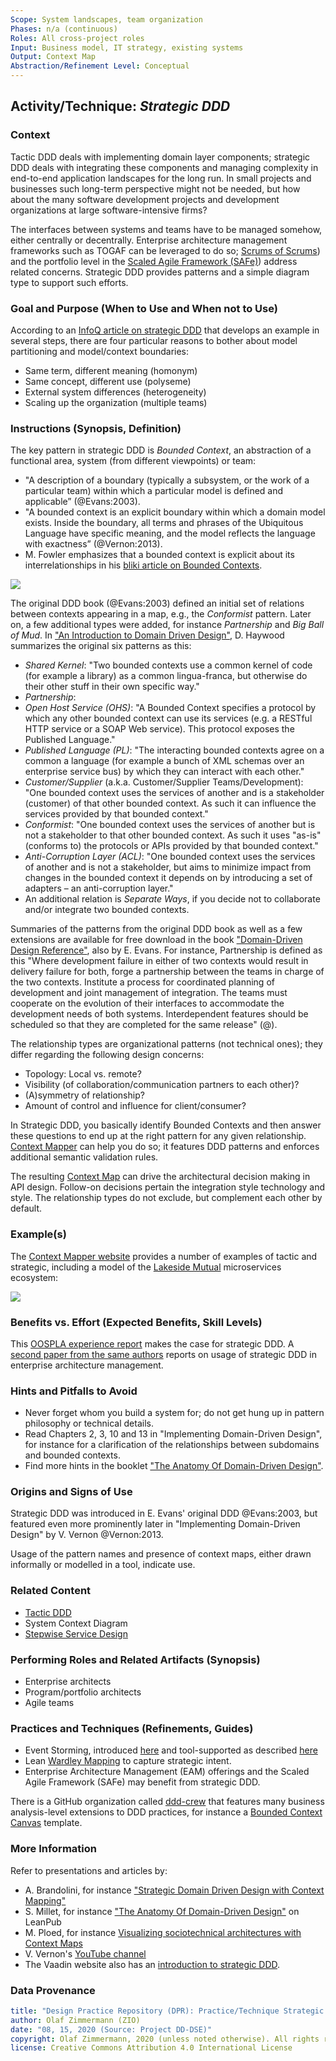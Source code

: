 ```yaml
---
Scope: System landscapes, team organization 
Phases: n/a (continuous)
Roles: All cross-project roles 
Input: Business model, IT strategy, existing systems
Output: Context Map
Abstraction/Refinement Level: Conceptual 
---
```


<!-- Word budget: 1000-1500 (3-5 A4 pages); the practice descriptions should be readable in 5 to 10 minutes (expert vs. novice reader) -->

Activity/Technique: *Strategic DDD*
-----------------------------------


### Context
Tactic DDD deals with implementing domain layer components; strategic DDD deals with integrating these components and managing complexity in end-to-end application landscapes for the long run. In small projects and businesses such long-term perspective might not be needed, but how about the many software development projects and development organizations at large software-intensive firms? 

The interfaces between systems and teams have to be managed somehow, either centrally or decentrally. Enterprise architecture management frameworks such as TOGAF can be leveraged to do so; [Scrums of Scrums](https://www.agilealliance.org/glossary/scrum-of-scrums/)) and the portfolio level in the [Scaled Agile Framework (SAFe)](https://www.scaledagileframework.com/)) address related concerns. Strategic DDD provides patterns and a simple diagram type to support such efforts.


### Goal and Purpose (When to Use and When not to Use)
According to an [InfoQ article on strategic DDD](https://www.infoq.com/articles/ddd-contextmapping) that develops an example in several steps, there are four particular reasons to bother about model partitioning and model/context boundaries:

* Same term, different meaning (homonym)
* Same concept, different use (polyseme)
* External system differences (heterogeneity)
* Scaling up the organization (multiple teams) 


### Instructions (Synopsis, Definition)

The key pattern in strategic DDD is *Bounded Context*, an abstraction of a functional area, system (from different viewpoints) or team:

* "A description of a boundary (typically a subsystem, or the work of a particular team) within which a particular model is defined and applicable” (@Evans:2003).
* "A bounded context is an explicit boundary within which a domain model exists. Inside the boundary, all terms and phrases of the Ubiquitous Language have specific meaning, and the model reflects the language with exactness” (@Vernon:2013). 
* M. Fowler emphasizes that a bounded context is explicit about its interrelationships in his [bliki article on Bounded Contexts](http://martinfowler.com/bliki/BoundedContext.html).

![](./images/ZIO-StrategicDDDMetaModel.png)

The original DDD book (@Evans:2003) defined an initial set of relations between contexts appearing in a map, e.g., the *Conformist* pattern. Later on, a few additional types were added, for instance *Partnership* and *Big Ball of Mud*. In ["An Introduction to Domain Driven Design"](http://www.methodsandtools.com/archive/archive.php?id=97), D. Haywood summarizes the original six patterns as this:

* *Shared Kernel*: "Two bounded contexts use a common kernel of code (for example a library) as a common lingua-franca, but otherwise do their other stuff in their own specific way."
* *Partnership*: <!-- from DDD reference: "" -->
* *Open Host Service (OHS)*: "A Bounded Context specifies a protocol by which any other bounded context can use its services (e.g. a RESTful HTTP service or a SOAP Web service). This protocol exposes the Published Language."
* *Published Language (PL)*: "The interacting bounded contexts agree on a common a language (for example a bunch of XML schemas over an enterprise service bus) by which they can interact with each other."
* *Customer/Supplier* (a.k.a. Customer/Supplier Teams/Development): "One bounded context uses the services of another and is a stakeholder (customer) of that other bounded context. As such it can influence the services provided by that bounded context."
* *Conformist*: "One bounded context uses the services of another but is not a stakeholder to that other bounded context. As such it uses "as-is" (conforms to) the protocols or APIs provided by that bounded context."
* *Anti-Corruption Layer (ACL)*: "One bounded context uses the services of another and is not a stakeholder, but aims to minimize impact from changes in the bounded context it depends on by introducing a set of adapters – an anti-corruption layer."
* An additional relation is *Separate Ways*, if you decide not to collaborate and/or integrate two bounded contexts.

Summaries of the patterns from the original DDD book as well as a few extensions are available for free download in the book ["Domain-Driven Design Reference"](http://www.domainlanguage.com/wp-content/uploads/2016/05/DDD_Reference_2015-03.pdf), also by E. Evans. For instance, Partnership is defined as this "Where development failure in either of two contexts would result in delivery failure for both, forge a partnership between the teams in charge of the two contexts. Institute a process for coordinated planning of development and joint management of integration. The teams must cooperate on the evolution of their interfaces to accommodate the development needs of both systems. Interdependent features should be scheduled so that they are completed for the same release" (@).

The relationship types are organizational patterns (not technical ones); they differ regarding the following design concerns: 

* Topology: Local vs. remote? 
* Visibility (of collaboration/communication partners to each other)? 
* (A)symmetry of relationship? 
* Amount of control and influence for client/consumer?

In Strategic DDD, you basically identify Bounded Contexts and then answer these questions to end up at the right pattern for any given relationship. [Context Mapper](https://contextmapper.org/docs/bounded-context/) can help you do so; it features DDD patterns and enforces additional semantic validation rules. 

The resulting [Context Map](../artifact-templates/DPR-StrategicDDDContextMap.md) can drive the architectural decision making in API design. Follow-on decisions pertain the integration style technology and style. The relationship types do not exclude, but complement each other by default. 


### Example(s)
The [Context Mapper website](https://contextmapper.org/docs/examples/) provides a number of examples of tactic and strategic, including a model of the [Lakeside Mutual](https://github.com/ContextMapper/context-mapper-examples/tree/master/src/main/cml/insurance-example) microservices ecosystem:

![](https://raw.githubusercontent.com/ContextMapper/context-mapper-examples/master/src/main/cml/insurance-example/images/ContextMap-Illustration.png)


### Benefits vs. Effort (Expected Benefits, Skill Levels)
This [OOSPLA experience report](https://dddcommunity.org/wp-content/uploads/files/practitioner_reports/landre_einar_2006_part1.pdf) makes the case for strategic DDD. A [second paper from the same authors](https://dddcommunity.org/wp-content/uploads/files/practitioner_reports/landre_einar_2006_part2.pdf) reports on usage of strategic DDD in enterprise architecture management. 


### Hints and Pitfalls to Avoid

* Never forget whom you build a system for; do not get hung up in pattern philosophy or technical details.
* Read Chapters 2, 3, 10 and 13 in "Implementing Domain-Driven Design", for instance for a clarification of the relationships between subdomains and bounded contexts.
* Find more hints in the booklet ["The Anatomy Of Domain-Driven Design"](https://leanpub.com/theanatomyofdomain-drivendesign).


### Origins and Signs of Use
Strategic DDD was introduced in E. Evans' original DDD @Evans:2003, but featured even more prominently later in "Implementing Domain-Driven Design" by V. Vernon @Vernon:2013. 

Usage of the pattern names and presence of context maps, either drawn informally or modelled in a tool, indicate use.


### Related Content

* [Tactic DDD](./DPR-TacticDDD.md)
* System Context Diagram
* [Stepwise Service Design](./SDPR-StepwiseServiceDesign.md) 


### Performing Roles and Related Artifacts (Synopsis)

* Enterprise architects
* Program/portfolio architects  
* Agile teams 

<!--
|**Role**| Input | Output | Comments |
|:-|:-----:|:------:|:--------:|
|  |  |  |  |
-->


### Practices and Techniques (Refinements, Guides)

* Event Storming, introduced [here](https://www.ibm.com/cloud/architecture/architecture/practices/event-storming-methodology-architecture) and tool-supported as described [here](https://contextmapper.org/docs/event-storming/)
* Lean [Wardley Mapping](https://learnwardleymapping.com/) to capture strategic intent.
* Enterprise Architecture Management (EAM) offerings and the Scaled Agile Framework (SAFe) may benefit from strategic DDD.
<!-- * Context Modeling in UML or DSL -->

There is a GitHub organization called [ddd-crew](https://github.com/ddd-crew) that features many business analysis-level extensions to DDD practices, for instance a [Bounded Context Canvas](https://github.com/ddd-crew/bounded-context-canvas) template.

### More Information 

Refer to presentations and articles by:

* A. Brandolini, for instance ["Strategic Domain Driven Design with Context Mapping"](https://www.infoq.com/articles/ddd-contextmapping/)
* S. Millet, for instance ["The Anatomy Of Domain-Driven Design"](https://leanpub.com/anatomy-of-DDD) on LeanPub 
* M. Ploed, for instance [Visualizing sociotechnical architectures with Context Maps](https://speakerdeck.com/mploed/visualizing-sociotechnical-architectures-with-context-maps?slide=4)
* V. Vernon's [YouTube channel](https://www.youtube.com/channel/UCdbDxsXevDLt7EhRbi2KGjg)
* The Vaadin website also has an [introduction to strategic DDD](https://vaadin.com/learn/tutorials/ddd/strategic_domain_driven_design).


### Data Provenance 

```yaml
title: "Design Practice Repository (DPR): Practice/Technique Strategic DDD"
author: Olaf Zimmermann (ZIO)
date: "08, 15, 2020 (Source: Project DD-DSE)"
copyright: Olaf Zimmermann, 2020 (unless noted otherwise). All rights reserved.
license: Creative Commons Attribution 4.0 International License
```

